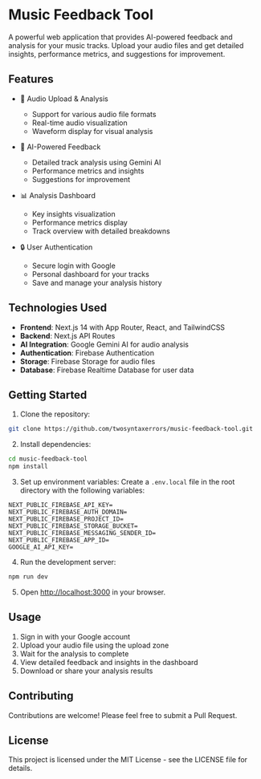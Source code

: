 # Music Feedback Tool

A powerful web application that provides AI-powered feedback and analysis for your music tracks. Upload your audio files and get detailed insights, performance metrics, and suggestions for improvement.

## Features

- 🎵 Audio Upload & Analysis
  - Support for various audio file formats
  - Real-time audio visualization
  - Waveform display for visual analysis

- 🤖 AI-Powered Feedback
  - Detailed track analysis using Gemini AI
  - Performance metrics and insights
  - Suggestions for improvement

- 📊 Analysis Dashboard
  - Key insights visualization
  - Performance metrics display
  - Track overview with detailed breakdowns

- 🔒 User Authentication
  - Secure login with Google
  - Personal dashboard for your tracks
  - Save and manage your analysis history

## Technologies Used

- **Frontend**: Next.js 14 with App Router, React, and TailwindCSS
- **Backend**: Next.js API Routes
- **AI Integration**: Google Gemini AI for audio analysis
- **Authentication**: Firebase Authentication
- **Storage**: Firebase Storage for audio files
- **Database**: Firebase Realtime Database for user data

## Getting Started

1. Clone the repository:
```bash
git clone https://github.com/twosyntaxerrors/music-feedback-tool.git
```

2. Install dependencies:
```bash
cd music-feedback-tool
npm install
```

3. Set up environment variables:
Create a `.env.local` file in the root directory with the following variables:
```
NEXT_PUBLIC_FIREBASE_API_KEY=
NEXT_PUBLIC_FIREBASE_AUTH_DOMAIN=
NEXT_PUBLIC_FIREBASE_PROJECT_ID=
NEXT_PUBLIC_FIREBASE_STORAGE_BUCKET=
NEXT_PUBLIC_FIREBASE_MESSAGING_SENDER_ID=
NEXT_PUBLIC_FIREBASE_APP_ID=
GOOGLE_AI_API_KEY=
```

4. Run the development server:
```bash
npm run dev
```

5. Open [http://localhost:3000](http://localhost:3000) in your browser.

## Usage

1. Sign in with your Google account
2. Upload your audio file using the upload zone
3. Wait for the analysis to complete
4. View detailed feedback and insights in the dashboard
5. Download or share your analysis results

## Contributing

Contributions are welcome! Please feel free to submit a Pull Request.

## License

This project is licensed under the MIT License - see the LICENSE file for details.